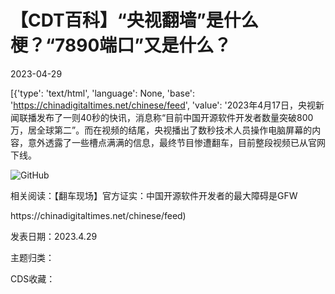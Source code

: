 # 【CDT百科】“央视翻墙”是什么梗？“7890端口”又是什么？

2023-04-29

[{'type': 'text/html', 'language': None, 'base': 'https://chinadigitaltimes.net/chinese/feed', 'value': '2023年4月17日，央视新闻联播发布了一则40秒的快讯，消息称“目前中国开源软件开发者数量突破800万，居全球第二”。而在视频的结尾，央视播出了数秒技术人员操作电脑屏幕的内容，意外透露了一些槽点满满的信息，最终节目惨遭翻车，目前整段视频已从官网下线。

![GitHub](https://chinadigitaltimes.net/chinese/files/2023/04/image-1682762952465.png)

相关阅读：【翻车现场】官方证实：中国开源软件开发者的最大障碍是GFW





<div class="su-spoiler-title)

标题：【CDT百科】“央视翻墙”是什么梗？“7890端口”又是什么？

作者：中国数字时代

来源：<a href="https://chinadigitaltimes.net/chinese/feed)

发表日期：2023.4.29

主题归类：

CDS收藏：

<!-- Shortcode is missing "name)





由于央视拍摄到的镜头十分清晰，我们可以看清操作者的每行命令。从网友的解读来看，亮点大致有以下几条：



1.操作者似乎并不太懂GitHub的命令机制，犯了一些新手向的错误。（字幕：目录写入没有权限）。2.操作者在连接时使用了端口为7890（Socks5）的代理程序，这是非常明显的翻墙行为。3.操作者在翻墙后遇到了一些问题，因此仍怀疑是防火墙问题，被迫换用了国内的“清华大学源”。



![GitHub](https://chinadigitaltimes.net/chinese/files/2023/04/image-1681814979948.png)

![GitHub](https://chinadigitaltimes.net/chinese/files/2023/04/image-1681815442173.png)

总的来说，央视新闻联播这段旨在宣传“中国繁荣开源生态”的报道恰恰展示了国内软件开发生态的极端闭塞：全球最大的代码托管平台GitHub无法访问，技术人员不得不在节目中“亲自翻墙”才能进行测试。但或许是内容审核部门没有发现其中的敏感点，才导致翻墙画面直接出现在节目中播出。

![GitHub](https://chinadigitaltimes.net/chinese/files/2023/04/image-1681815280350.png)

对于长期翻墙的中国网民而言，“代理端口”其实是令ta们非常熟悉的概念，因为许多翻墙软件都会使用一个专用的端口号进行数据的监听和转发，这甚至成为了很多翻墙软件的个性特征。

例如，有二十多年历史的老牌翻墙软件“自由门”（由法轮功组织开发），它所采用的端口就是“8580”。

![GitHub](https://chinadigitaltimes.net/chinese/files/2023/04/image-1682762081229.png)

自由门默认端口

而被许多人称为“开启了翻墙新时代的大发明”——Shadowsocks，它的一些客户端所使用的端口是“1080”。

![GitHub](https://chinadigitaltimes.net/chinese/files/2023/04/image-1682762153105.png)

Shadowsocks默认端口

有一个猫咪头像的“Clash”是近年来才流行的新翻墙应用，它的特点是可以通过对规则的设置进行分流，让整个翻墙行为更智能化，而它的默认端口就是“7890”。

![GitHub](https://chinadigitaltimes.net/chinese/files/2023/04/image-1682762212098.png)

Clash默认端口

通常情况下，这一端口不会被修改，因此央视节目中的那位技术人员，大概就是在用大名鼎鼎的Clash。其实，更复杂且更智能的翻墙应用出现，反证了中国互联网自由度的严重萎缩，有太多的网站遭到了GFW的屏蔽，人们因此必须对翻墙行为做出精细化的管理，仅仅维护一个Gfwlist已经不能满足需要，甚至还需要更进一步的设置分流策略，设置不同节点。

![GitHub](https://chinadigitaltimes.net/chinese/files/2023/04/image-1682762246112.png)

Gfwlist

![GitHub](https://chinadigitaltimes.net/chinese/files/2023/04/image-1682762278579.png)

Clash分流规则

但在中国官方的魔幻宣传中，GFW对开源软件、对信息自由等造成的重大阻碍皆不存在，仿佛“中国开源软件开发者数量破800万”是互联网管理开明的一种结果。有网友反向解读这一新闻称——“GFW直接受害者超800万人，影响的生产力更是无法估计”、“感谢央视通过镜头把所有国内翻墙者每天都要经历的恶心过程展示了出来”。

![GitHub](https://chinadigitaltimes.net/chinese/files/2023/04/image-1682762413259.png)'}]
